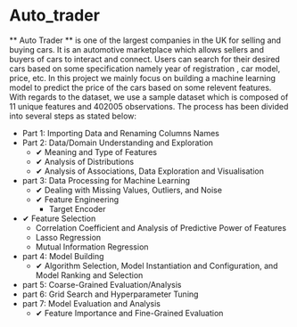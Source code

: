 # Auto_trader

** Auto Trader ** is one of the largest companies in the UK for selling and buying cars. It is an automotive marketplace which allows sellers and buyers of cars to interact and connect. Users can search for their desired cars based on some specification namely year of registration , car model, price, etc. In this project we mainly focus on building a machine learning model to predict the price of the cars based on some relevent features. With regards to the dataset, we use a sample dataset which is composed of 11 unique features and 402005 observations. The process has been divided into several steps as stated below:

* Part 1: Importing Data and Renaming Columns Names
* Part 2: Data/Domain Understanding and Exploration
  * ✔ Meaning and Type of Features
  * ✔ Analysis of Distributions
  * ✔ Analysis of Associations, Data Exploration and Visualisation
* part 3: Data Processing for Machine Learning
  * ✔ Dealing with Missing Values, Outliers, and Noise
  * ✔ Feature Engineering
    * Target Encoder
* ✔ Feature Selection
  * Correlation Coefficient and Analysis of Predictive Power of Features
  * Lasso Regression
  * Mutual Information Regression
* part 4: Model Building
  * ✔ Algorithm Selection, Model Instantiation and Configuration, and Model Ranking and Selection
* part 5: Coarse-Grained Evaluation/Analysis
* part 6: Grid Search and Hyperparameter Tuning
* part 7: Model Evaluation and Analysis
  * ✔ Feature Importance and Fine-Grained Evaluation
